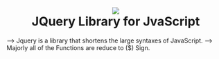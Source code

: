 <h1 align="center">
  <img src="https://avatars.githubusercontent.com/u/70142?s=280&v=4"><br>
  JQuery Library for JvaScript
</h1>
<p>
-->  Jquery is a library that shortens the large syntaxes of JavaScript.
-->  Majorly all of the Functions are reduce to ($) Sign.
